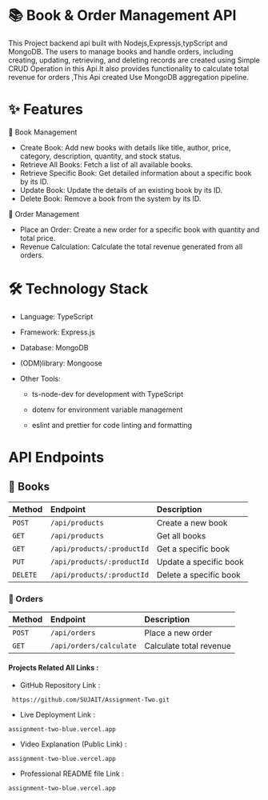 
# 📚 Book & Order Management API
This Project backend api built with Nodejs,Expressjs,typScript and MongoDB. The users to manage books and handle orders, including creating, updating, retrieving, and deleting records are created using Simple CRUD Operation in this Api.It also provides functionality to calculate total revenue for orders ,This Api created Use MongoDB aggregation pipeline.
#

# ✨ Features
📘 Book Management

* Create Book: Add new books with details like title, author, price, category, description, quantity, and stock status.
* Retrieve All Books: Fetch a list of all available books.
* Retrieve Specific Book: Get detailed information about a specific book by its ID.
* Update Book: Update the details of an existing book by its ID.
* Delete Book: Remove a book from the system by its ID.

🛒 Order Management

* Place an Order: Create a new order for a specific book with quantity and total price.
* Revenue Calculation: Calculate the total revenue generated from all orders.

#
# 🛠️ Technology Stack
* Language: TypeScript
* Framework: Express.js
* Database: MongoDB
* (ODM)library: Mongoose

* Other Tools: 
     * ts-node-dev for development with TypeScript
     * dotenv for environment variable management

     * eslint and prettier for code linting and formatting

# 
# API Endpoints



## 📘 Books


| Method | Endpoint     | **Description** |
| :-------- | :------- | :------------------------- |
| `POST` | `/api/products` | Create a new book |
| `GET` | `/api/products` | Get all books |
| `GET` | `/api/products/:productId` | Get a specific book |
| `PUT` | `/api/products/:productId` | Update a specific book |
| `DELETE` | `/api/products/:productId` | Delete a specific book |


### 🛒 Orders

|Method|Endpoint|Description|
| :-------- | :------- | :-------------------------------- |
| `POST`| `/api/orders` | Place a new order |
| `GET`| `/api/orders/calculate` | Calculate total revenue |

#### Projects Related All Links :
* GitHub Repository Link :
```http
 https://github.com/SUJAIT/Assignment-Two.git
```
* Live Deployment Link  :
```http
assignment-two-blue.vercel.app
```
* Video Explanation (Public Link) :

```http
assignment-two-blue.vercel.app
```
* Professional README file Link :
```http
assignment-two-blue.vercel.app
```
